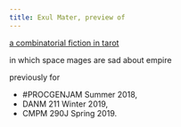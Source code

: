 ```yaml
---
title: Exul Mater, preview of
---
```


[a combinatorial fiction in tarot](/exul-mater/staging)

in which space mages are sad about empire

previously for
* #PROCGENJAM Summer 2018,
* DANM 211 Winter 2019,
* CMPM 290J Spring 2019.
